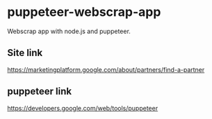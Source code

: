 # puppeteer-webscrap-app
Webscrap app with node.js and puppeteer.
<br>
## Site link
https://marketingplatform.google.com/about/partners/find-a-partner
## puppeteer link
https://developers.google.com/web/tools/puppeteer
